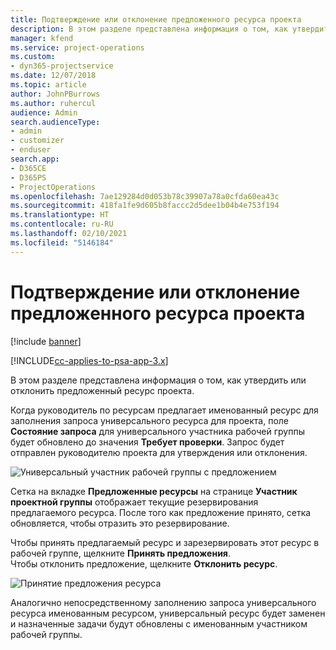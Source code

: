 ```yaml
---
title: Подтверждение или отклонение предложенного ресурса проекта
description: В этом разделе представлена информация о том, как утвердить или отклонить предложенный ресурс проекта.
manager: kfend
ms.service: project-operations
ms.custom:
- dyn365-projectservice
ms.date: 12/07/2018
ms.topic: article
author: JohnPBurrows
ms.author: ruhercul
audience: Admin
search.audienceType:
- admin
- customizer
- enduser
search.app:
- D365CE
- D365PS
- ProjectOperations
ms.openlocfilehash: 7ae129284d0d053b78c39907a78a0cfda60ea43c
ms.sourcegitcommit: 418fa1fe9d605b8faccc2d5dee1b04b4e753f194
ms.translationtype: HT
ms.contentlocale: ru-RU
ms.lasthandoff: 02/10/2021
ms.locfileid: "5146184"
---
```

# <a name="accept-or-reject-a-proposed-project-resource"></a>Подтверждение или отклонение предложенного ресурса проекта

[!include [banner](../includes/psa-now-project-operations.md)]

[!INCLUDE[cc-applies-to-psa-app-3.x](../includes/cc-applies-to-psa-app-3x.md)]

В этом разделе представлена информация о том, как утвердить или отклонить предложенный ресурс проекта.

Когда руководитель по ресурсам предлагает именованный ресурс для заполнения запроса универсального ресурса для проекта, поле **Состояние запроса** для универсального участника рабочей группы будет обновлено до значения **Требует проверки**. Запрос будет отправлен руководителю проекта для утверждения или отклонения.

![Универсальный участник рабочей группы с предложением](media/RM-how-to-19.png)

Сетка на вкладке **Предложенные ресурсы** на странице **Участник проектной группы** отображает текущие резервирования предлагаемого ресурса. После того как предложение принято, сетка обновляется, чтобы отразить это резервирование. 

Чтобы принять предлагаемый ресурс и зарезервировать этот ресурс в рабочей группе, щелкните **Принять предложения**.  
Чтобы отклонить предложение, щелкните **Отклонить ресурс**.

![Принятие предложения ресурса](media/RM-how-to-20.png) 

Аналогично непосредственному заполнению запроса универсального ресурса именованным ресурсом, универсальный ресурс будет заменен и назначенные задачи будут обновлены с именованным участником рабочей группы.
